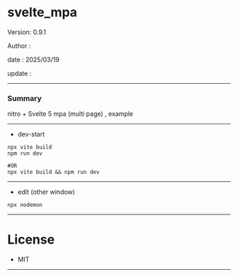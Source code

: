 # svelte_mpa

 Version: 0.9.1

 Author  : 

 date    : 2025/03/19

 update  :

***
### Summary

nitro + Svelte 5 mpa (multi page) ,  example

***
* dev-start

```
npx vite build
npm run dev

#OR
npx vite build && npm run dev
```

***
* edit (other window)
```
npx nodemon
```

***
# License

* MIT

***